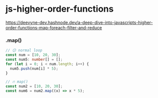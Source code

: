 # js-higher-order-functions

https://deevyne-dev.hashnode.dev/a-deep-dive-into-javascripts-higher-order-functions-map-foreach-filter-and-reduce

### .map()
``` typescript
// 😕 normal loop
const num = [10, 20, 30];
const num5: number[] = [];
for (let i = 0; i < num.length; i++) {
  num5.push(num[i] * 5);
}

// 🔥 map()
const num2 = [10, 20, 30];
const num6 = num2.map((x) => x * 5);
```
